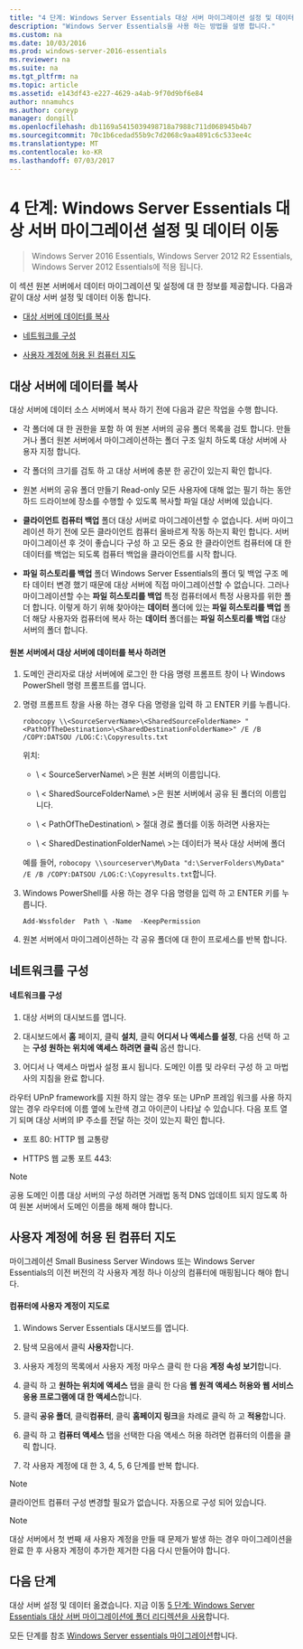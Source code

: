 ```yaml
---
title: "4 단계: Windows Server Essentials 대상 서버 마이그레이션 설정 및 데이터 이동"
description: "Windows Server Essentials을 사용 하는 방법을 설명 합니다."
ms.custom: na
ms.date: 10/03/2016
ms.prod: windows-server-2016-essentials
ms.reviewer: na
ms.suite: na
ms.tgt_pltfrm: na
ms.topic: article
ms.assetid: e143df43-e227-4629-a4ab-9f70d9bf6e84
author: nnamuhcs
ms.author: coreyp
manager: dongill
ms.openlocfilehash: db1169a5415039498718a7988c711d068945b4b7
ms.sourcegitcommit: 70c1b6cedad55b9c7d2068c9aa4891c6c533ee4c
ms.translationtype: MT
ms.contentlocale: ko-KR
ms.lasthandoff: 07/03/2017
---
```

# <a name="step-4-move-settings-and-data-to-the-destination-server-for-windows-server-essentials-migration"></a>4 단계: Windows Server Essentials 대상 서버 마이그레이션 설정 및 데이터 이동

>Windows Server 2016 Essentials, Windows Server 2012 R2 Essentials, Windows Server 2012 Essentials에 적용 됩니다.

이 섹션 원본 서버에서 데이터 마이그레이션 및 설정에 대 한 정보를 제공합니다. 다음과 같이 대상 서버 설정 및 데이터 이동 합니다.  
  
-   [대상 서버에 데이터를 복사](Step-4--Move-settings-and-data-to-the-Destination-Server-for-Windows-Server-Essentials-migration.md#BKMK_CopyData)  
  
-   [네트워크를 구성](Step-4--Move-settings-and-data-to-the-Destination-Server-for-Windows-Server-Essentials-migration.md#BKMK_Network)  
  
-   [사용자 계정에 허용 된 컴퓨터 지도](Step-4--Move-settings-and-data-to-the-Destination-Server-for-Windows-Server-Essentials-migration.md#BKMK_MapPermittedComputers)  
  
##  <a name="BKMK_CopyData"></a>대상 서버에 데이터를 복사  
 대상 서버에 데이터 소스 서버에서 복사 하기 전에 다음과 같은 작업을 수행 합니다.  
  
-   각 폴더에 대 한 권한을 포함 하 여 원본 서버의 공유 폴더 목록을 검토 합니다. 만들거나 폴더 원본 서버에서 마이그레이션하는 폴더 구조 일치 하도록 대상 서버에 사용자 지정 합니다.  
  
-   각 폴더의 크기를 검토 하 고 대상 서버에 충분 한 공간이 있는지 확인 합니다.  
  
-   원본 서버의 공유 폴더 만들기 Read-only 모든 사용자에 대해 없는 필기 하는 동안 하드 드라이브에 장소를 수행할 수 있도록 복사할 파일 대상 서버에 있습니다.  
  
-   **클라이언트 컴퓨터 백업** 폴더 대상 서버로 마이그레이션할 수 없습니다. 서버 마이그레이션 하기 전에 모든 클라이언트 컴퓨터 올바르게 작동 하는지 확인 합니다. 서버 마이그레이션 후 것이 좋습니다 구성 하 고 모든 중요 한 클라이언트 컴퓨터에 대 한 데이터를 백업는 되도록 컴퓨터 백업을 클라이언트를 시작 합니다.  
  
-   **파일 히스토리를 백업** 폴더 Windows Server Essentials의 폴더 및 백업 구조 메타 데이터 변경 했기 때문에 대상 서버에 직접 마이그레이션할 수 없습니다. 그러나 마이그레이션할 수는 **파일 히스토리를 백업** 특정 컴퓨터에서 특정 사용자를 위한 폴더 합니다. 이렇게 하기 위해 찾아야는 **데이터** 폴더에 있는 **파일 히스토리를 백업** 폴더 해당 사용자와 컴퓨터에 복사 하는 **데이터** 폴더를는 **파일 히스토리를 백업** 대상 서버의 폴더 합니다.  
  
#### <a name="to-copy-data-from-the-source-server-to-the-destination-server"></a>원본 서버에서 대상 서버에 데이터를 복사 하려면  
  
1.  도메인 관리자로 대상 서버에에 로그인 한 다음 명령 프롬프트 창이 나 Windows PowerShell 명령 프롬프트를 엽니다.  
  
2.  명령 프롬프트 창을 사용 하는 경우 다음 명령을 입력 하 고 ENTER 키를 누릅니다.  
  
    `robocopy \\<SourceServerName>\<SharedSourceFolderName> "<PathOfTheDestination>\<SharedDestinationFolderName>" /E /B /COPY:DATSOU /LOG:C:\Copyresults.txt`
  
     위치:  
  
    -   \ < SourceServerName\ >은 원본 서버의 이름입니다.  
  
    -   \ < SharedSourceFolderName\ >은 원본 서버에서 공유 된 폴더의 이름입니다.  
  
    -   \ < PathOfTheDestination\ > 절대 경로 폴더를 이동 하려면 사용자는  
  
    -   \ < SharedDestinationFolderName\ >는 데이터가 복사 대상 서버에 폴더  
  
     예를 들어, `robocopy \\sourceserver\MyData "d:\ServerFolders\MyData" /E /B /COPY:DATSOU /LOG:C:\Copyresults.txt`합니다.  
  
3.  Windows PowerShell를 사용 하는 경우 다음 명령을 입력 하 고 ENTER 키를 누릅니다.  
  
     `Add-Wssfolder  Path \ -Name  -KeepPermission`  
  
4.  원본 서버에서 마이그레이션하는 각 공유 폴더에 대 한이 프로세스를 반복 합니다.  
  
##  <a name="BKMK_Network"></a>네트워크를 구성  
  
#### <a name="to-configure-the-network"></a>네트워크를 구성  
  
1.  대상 서버의 대시보드를 엽니다.  
  
2.  대시보드에서 **홈** 페이지, 클릭 **설치**, 클릭 **어디서 나 액세스를 설정**, 다음 선택 하 고는 **구성 원하는 위치에 액세스 하려면 클릭** 옵션 합니다.  
  
3.  어디서 나 액세스 마법사 설정 표시 됩니다. 도메인 이름 및 라우터 구성 하 고 마법사의 지침을 완료 합니다.  
  
 라우터 UPnP framework를 지원 하지 않는 경우 또는 UPnP 프레임 워크를 사용 하지 않는 경우 라우터에 이름 옆에 노란색 경고 아이콘이 나타날 수 있습니다. 다음 포트 열기 되며 대상 서버의 IP 주소를 전달 하는 것이 있는지 확인 합니다.  
  
-   포트 80: HTTP 웹 교통량  
  
-   HTTPS 웹 교통 포트 443:  
  
> [!NOTE]
>  공용 도메인 이름 대상 서버의 구성 하려면 거래법 동적 DNS 업데이트 되지 않도록 하 여 원본 서버에서 도메인 이름을 해제 해야 합니다.  
  
##  <a name="BKMK_MapPermittedComputers"></a>사용자 계정에 허용 된 컴퓨터 지도  
 마이그레이션 Small Business Server Windows 또는 Windows Server Essentials의 이전 버전의 각 사용자 계정 하나 이상의 컴퓨터에 매핑됩니다 해야 합니다.  
  
#### <a name="to-map-user-accounts-to-computers"></a>컴퓨터에 사용자 계정이 지도로  
  
1.  Windows Server Essentials 대시보드를 엽니다.  
  
2.  탐색 모음에서 클릭 **사용자**합니다.  
  
3.  사용자 계정의 목록에서 사용자 계정 마우스 클릭 한 다음 **계정 속성 보기**합니다.  
  
4.  클릭 하 고 **원하는 위치에 액세스** 탭을 클릭 한 다음 **웹 원격 액세스 허용와 웹 서비스 응용 프로그램에 대 한 액세스**합니다.  
  
5.  클릭 **공유 폴더**, 클릭**컴퓨터**, 클릭 **홈페이지 링크**을 차례로 클릭 하 고 **적용**합니다.  
  
6.  클릭 하 고 **컴퓨터 액세스** 탭을 선택한 다음 액세스 허용 하려면 컴퓨터의 이름을 클릭 합니다.  
  
7.  각 사용자 계정에 대 한 3, 4, 5, 6 단계를 반복 합니다.  
  
> [!NOTE]
>  클라이언트 컴퓨터 구성 변경할 필요가 없습니다. 자동으로 구성 되어 있습니다.  
  
> [!NOTE]
>  대상 서버에서 첫 번째 새 사용자 계정을 만들 때 문제가 발생 하는 경우 마이그레이션을 완료 한 후 사용자 계정이 추가한 제거한 다음 다시 만들어야 합니다.  
  
## <a name="next-steps"></a>다음 단계  
 대상 서버 설정 및 데이터 옮겼습니다. 지금 이동 [5 단계: Windows Server Essentials 대상 서버 마이그레이션에 폴더 리디렉션을 사용](Step-5--Enable-folder-redirection-on-the-Destination-Server-for-Windows-Server-Essentials-migration.md)합니다.  
  

모든 단계를 참조 [Windows Server essentials 마이그레이션](Migrate-from-Previous-Versions-to-Windows-Server-Essentials-or-Windows-Server-Essentials-Experience.md)합니다.

